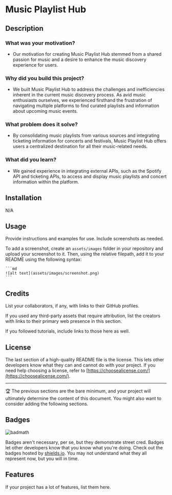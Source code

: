 # Music Playlist Hub

## Description

### What was your motivation?
- Our motivation for creating Music Playlist Hub stemmed from a shared passion for music and a desire to enhance the music discovery experience for users. 

### Why did you build this project?
- We built Music Playlist Hub to address the challenges and inefficiencies inherent in the current music discovery process. As avid music enthusiasts ourselves, we experienced firsthand the frustration of navigating multiple platforms to find curated playlists and information about upcoming music events.

### What problem does it solve?
- By consolidating music playlists from various sources and integrating ticketing information for concerts and festivals, Music Playlist Hub offers users a centralized destination for all their music-related needs.

### What did you learn?
-  We gained experience in integrating external APIs, such as the Spotify API and ticketing APIs, to access and display music playlists and concert information within the platform.

## Installation

N/A

## Usage

Provide instructions and examples for use. Include screenshots as needed.

To add a screenshot, create an `assets/images` folder in your repository and upload your screenshot to it. Then, using the relative filepath, add it to your README using the following syntax:

    ```md
    ![alt text](assets/images/screenshot.png)
    ```

## Credits

List your collaborators, if any, with links to their GitHub profiles.

If you used any third-party assets that require attribution, list the creators with links to their primary web presence in this section.

If you followed tutorials, include links to those here as well.

## License

The last section of a high-quality README file is the license. This lets other developers know what they can and cannot do with your project. If you need help choosing a license, refer to [https://choosealicense.com/](https://choosealicense.com/).

---

🏆 The previous sections are the bare minimum, and your project will ultimately determine the content of this document. You might also want to consider adding the following sections.

## Badges

![badmath](https://img.shields.io/github/languages/top/lernantino/badmath)

Badges aren't necessary, per se, but they demonstrate street cred. Badges let other developers know that you know what you're doing. Check out the badges hosted by [shields.io](https://shields.io/). You may not understand what they all represent now, but you will in time.

## Features

If your project has a lot of features, list them here.
